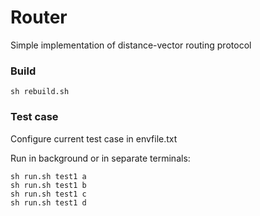 # Router

Simple implementation of distance-vector routing protocol

### Build

    sh rebuild.sh

### Test case

Configure current test case in envfile.txt

Run in background or in separate terminals:

    sh run.sh test1 a
    sh run.sh test1 b
    sh run.sh test1 c
    sh run.sh test1 d

